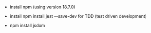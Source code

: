 - install npm (using version 18.7.0)

- install npm install jest --save-dev for TDD (test driven development)

- npm install jsdom